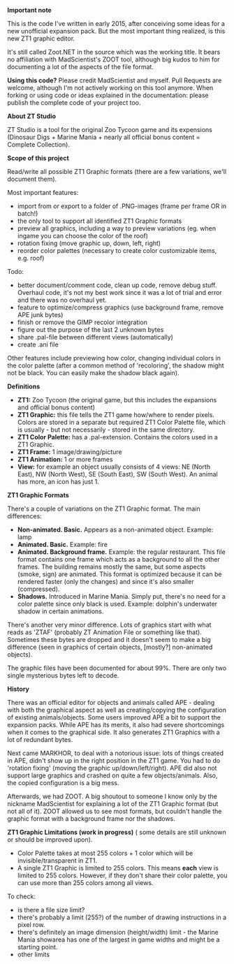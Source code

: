 
**Important note**

This is the code I've written in early 2015, after conceiving some ideas for a new unofficial expansion pack. But the most important thing realized, is this new ZT1 graphic editor.

It's still called Zoot.NET in the source which was the working title. It bears no affiliation with MadScientist's ZOOT tool, although big kudos to him for documenting a lot of the aspects of the file format.

**Using this code?**
Please credit MadScientist and myself.
Pull Requests are welcome, although I'm not actively working on this tool anymore.
When forking or using code or ideas explained in the documentation: please publish the complete code of your project too.


**About ZT Studio**

ZT Studio is a tool for the original Zoo Tycoon game and its expensions (Dinosaur Digs + Marine Mania + nearly all official bonus content = Complete Collection).


**Scope of this project**

Read/write all possible ZT1 Graphic formats (there are a few variations, we'll document them).

Most important features:
* import from or export to a folder of .PNG-images (frame per frame OR in batch!)
* the only tool to support all identified ZT1 Graphic formats
* preview all graphics, including a way to preview variations (eg. when ingame you can choose the color of the roof)
* rotation fixing (move graphic up, down, left, right)
* reorder color palettes (necessary to create color customizable items, e.g. roof)

Todo:
* better document/comment code, clean up code, remove debug stuff. Overhaul code, it's not my best work since it was a lot of trial and error and there was no overhaul yet.
* feature to optimize/compress graphics (use background frame, remove APE junk bytes)
* finish or remove the GIMP recolor integration
* figure out the purpose of the last 2 unknown bytes
* share .pal-file between different views (automatically)
* create .ani file

Other features include previewing how color, changing individual colors in the color palette (after a common method of 'recoloring', the shadow might not be black. You can easily make the shadow black again).

**Definitions**

* **ZT1:** Zoo Tycoon (the original game, but this includes the expansions and official bonus content)
* **ZT1 Graphic:** this file tells the ZT1 game how/where to render pixels. Colors are stored in a separate but required ZT1 Color Palette file, which is usually - but not necessarily - stored in the same directory.
* **ZT1 Color Palette:** has a .pal-extension. Contains the colors used in a ZT1 Graphic.
* **ZT1 Frame:** 1 image/drawing/picture
* **ZT1 Animation:** 1 or more frames
* **View:** for example an object usually consists of 4 views: NE (North East), NW (North West), SE (South East), SW (South West). An animal has more, an icon has just 1.


**ZT1 Graphic Formats**

There's a couple of variations on the ZT1 Graphic format. The main differences:
* **Non-animated. Basic.** Appears as a non-animated object. Example: lamp
* **Animated. Basic.** Example: fire
* **Animated. Background frame.** Example: the regular restaurant. This file format contains one frame which acts as a background to all the other frames. The building remains mostly the same, but some aspects (smoke, sign) are animated. This format is optimized because it can be rendered faster (only the changes) and since it's also smaller (compressed).
* **Shadows.** Introduced in Marine Mania. Simply put, there's no need for a color palette since only black is used. Example: dolphin's underwater shadow in certain animations.

There's another very minor difference.
Lots of graphics start with what reads as 'ZTAF' (probably ZT Animation File or something like that).
Sometimes these bytes are dropped and it doesn't seem to make a big difference (seen in graphics of certain objects, [mostly?] non-animated objects).

The graphic files have been documented for about 99%. There are only two single mysterious bytes left to decode.




**History**

There was an official editor for objects and animals called APE - dealing with both the graphical aspect as well as creating/copying the configuration of existing animals/objects. Some users improved APE a bit to support the expansion packs. While APE has its merits, it also had severe shortcomings when it comes to the graphical side. It also generates ZT1 Graphics with a lot of redundant bytes. 

Next came MARKHOR, to deal with a notorious issue: lots of things created in APE, didn't show up in the right position in the ZT1 game. You had to do 'rotation fixing' (moving the graphic up/down/left/right). APE did also not support large graphics and crashed on quite a few objects/animals. Also, the copied configuration is a big mess.

Afterwards, we had ZOOT. A big shoutout to someone I know only by the nickname MadScientist for explaining a lot of the ZT1 Graphic format (but not all of it). ZOOT allowed us to see most formats, but couldn't handle the graphic format with a background frame nor the shadows.


**ZT1 Graphic Limitations (work in progress)**
( some details are still unknown or should be improved upon).

* Color Palette takes at most 255 colors + 1 color which will be invisible/transparent in ZT1.
* A single ZT1 Graphic is limited to 255 colors. This means **each** view is limited to 255 colors. However, if they don't share their color palette, you can use more than 255 colors among all views.

To check:
* is there a file size limit?
* there's probably a limit (255?) of the number of drawing instructions in a pixel row.
* there's definitely an image dimension (height/width) limit - the Marine Mania showarea has one of the largest in game widths and might be a starting point.
* other limits
